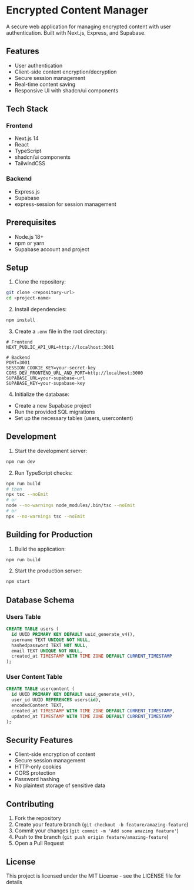 # Encrypted Content Manager

A secure web application for managing encrypted content with user authentication. Built with Next.js, Express, and Supabase.

## Features

- User authentication
- Client-side content encryption/decryption
- Secure session management
- Real-time content saving
- Responsive UI with shadcn/ui components

## Tech Stack

### Frontend
- Next.js 14
- React
- TypeScript
- shadcn/ui components
- TailwindCSS

### Backend
- Express.js
- Supabase
- express-session for session management

## Prerequisites

- Node.js 18+
- npm or yarn
- Supabase account and project

## Setup

1. Clone the repository:
```bash
git clone <repository-url>
cd <project-name>
```

2. Install dependencies:
```bash
npm install
```

3. Create a `.env` file in the root directory:
```env
# Frontend
NEXT_PUBLIC_API_URL=http://localhost:3001

# Backend
PORT=3001
SESSION_COOKIE_KEY=your-secret-key
CORS_DEV_FRONTEND_URL_AND_PORT=http://localhost:3000
SUPABASE_URL=your-supabase-url
SUPABASE_KEY=your-supabase-key
```

4. Initialize the database:
- Create a new Supabase project
- Run the provided SQL migrations
- Set up the necessary tables (users, usercontent)

## Development

1. Start the development server:
```bash
npm run dev
```

2. Run TypeScript checks:
```bash
npm run build
# then
npx tsc --noEmit
# or
node --no-warnings node_modules/.bin/tsc --noEmit
# or
npx --no-warnings tsc --noEmit
```

## Building for Production

1. Build the application:
```bash
npm run build
```

2. Start the production server:
```bash
npm start
```

## Database Schema

### Users Table
```sql
CREATE TABLE users (
  id UUID PRIMARY KEY DEFAULT uuid_generate_v4(),
  username TEXT UNIQUE NOT NULL,
  hashedpassword TEXT NOT NULL,
  email TEXT UNIQUE NOT NULL,
  created_at TIMESTAMP WITH TIME ZONE DEFAULT CURRENT_TIMESTAMP
);
```

### User Content Table
```sql
CREATE TABLE usercontent (
  id UUID PRIMARY KEY DEFAULT uuid_generate_v4(),
  user_id UUID REFERENCES users(id),
  encodedContent TEXT,
  created_at TIMESTAMP WITH TIME ZONE DEFAULT CURRENT_TIMESTAMP,
  updated_at TIMESTAMP WITH TIME ZONE DEFAULT CURRENT_TIMESTAMP
);
```

## Security Features

- Client-side encryption of content
- Secure session management
- HTTP-only cookies
- CORS protection
- Password hashing
- No plaintext storage of sensitive data

## Contributing

1. Fork the repository
2. Create your feature branch (`git checkout -b feature/amazing-feature`)
3. Commit your changes (`git commit -m 'Add some amazing feature'`)
4. Push to the branch (`git push origin feature/amazing-feature`)
5. Open a Pull Request

## License

This project is licensed under the MIT License - see the LICENSE file for details